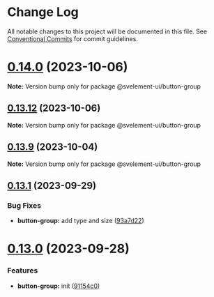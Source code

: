 # Change Log

All notable changes to this project will be documented in this file.
See [Conventional Commits](https://conventionalcommits.org) for commit guidelines.

# [0.14.0](https://github.com/koory1st/svelte-element-ui/compare/v0.13.12...v0.14.0) (2023-10-06)

**Note:** Version bump only for package @svelement-ui/button-group

## [0.13.12](https://github.com/koory1st/svelte-element-ui/compare/v0.13.11...v0.13.12) (2023-10-06)

**Note:** Version bump only for package @svelement-ui/button-group

## [0.13.9](https://github.com/koory1st/svelte-element-ui/compare/v0.13.8...v0.13.9) (2023-10-04)

**Note:** Version bump only for package @svelement-ui/button-group

## [0.13.1](https://github.com/koory1st/svelte-element-ui/compare/v0.13.0...v0.13.1) (2023-09-29)

### Bug Fixes

* **button-group:** add type and size ([93a7d22](https://github.com/koory1st/svelte-element-ui/commit/93a7d2202744c10d935990186521ee73d1150adb))

# [0.13.0](https://github.com/koory1st/svelte-element-ui/compare/v0.12.8...v0.13.0) (2023-09-28)

### Features

* **button-group:** init ([91154c0](https://github.com/koory1st/svelte-element-ui/commit/91154c01d2f48172a05ea658a478477e308c077d))
